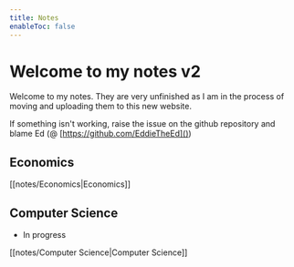 ```yaml
---
title: Notes
enableToc: false
---
```

# Welcome to my notes v2
Welcome to my notes. They are very unfinished as I am in the process of moving and uploading them to this new website. 

If something isn't working, raise the issue on the github repository and blame Ed (@ [https://github.com/EddieTheEd]())



## Economics
[[notes/Economics|Economics]]


## Computer Science
- In progress

[[notes/Computer Science|Computer Science]]











